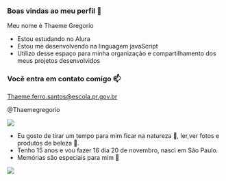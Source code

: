 ### Boas vindas ao meu perfil 💜

Meu nome é Thaeme Gregorio

- Estou estudando no Alura
- Estou me desenvolvendo na linguagem javaScript
- Utilizo desse espaço para minha organização e compartilhamento dos meus projetos desenvolvidos

### Você entra em contato comigo 📫

Thaeme.ferro.santos@escola.pr.gov.br

@Thaemegregorio

![](https://media.tenor.com/IXTbkdWQFsgAAAAC/powerpuff-girls.gif)

- Eu gosto de tirar um tempo para mim ficar na natureza 🌳, ler,ver fotos e produtos de beleza 💅.
- Tenho 15 anos e vou fazer 16 dia 20 de novembro, nasci em São Paulo.
- Memórias são especiais para mim  💜

 ![](https://media.tenor.com/QV1AWAsLmv0AAAAC/caminando-bomb%C3%B3n.gif)
